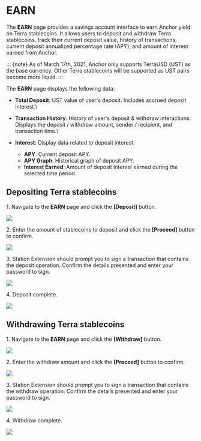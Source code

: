 # EARN

The **EARN** page provides a savings account interface to earn Anchor yield on Terra stablecoins. It allows users to deposit and withdraw Terra stablecoins, track their current deposit value, history of transactions, current deposit annualized percentage rate (APY), and amount of interest earned from Anchor.

::: {note}
As of March 17th, 2021, Anchor only supports TerraUSD (UST) as the base currency. Other Terra stablecoins will be supported as UST pairs become more liquid.
:::

The **EARN** page displays the following data:

* **Total Deposit**: UST value of user's deposit. Includes accrued deposit interest.\

* **Transaction History**: History of user's deposit & withdraw interactions. Displays the deposit / withdraw amount, sender / recipient, and transaction time.\

* **Interest**: Display data related to deposit interest.
  * **APY**: Current deposit APY.
  * **APY Graph**: Historical graph of deposit APY.
  * **Interest Earned**: Amount of deposit interest earned during the selected time period.

## Depositing Terra stablecoins

1\. Navigate to the **EARN** page and click the **\[Deposit]** button.&#x20;

![](<../../.gitbook/assets/Earn - deposit - 1 (2).png>)

2\. Enter the amount of stablecoins to deposit and click the **\[Proceed]** button to confirm.

![](<../../.gitbook/assets/Earn - deposit - 2.png>)

3\. Station Extension should prompt you to sign a transaction that contains the deposit operation. Confirm the details presented and enter your password to sign.

![](<../../.gitbook/assets/Earn - deposit - 3.png>)

4\. Deposit complete.

![](<../../.gitbook/assets/Earn - deposit - 4.png>)

## Withdrawing Terra stablecoins

1\. Navigate to the **EARN** page and click the **\[Withdraw]** button.&#x20;

![](<../../.gitbook/assets/Earn - withdraw - 1.png>)

2\. Enter the withdraw amount and click the **\[Proceed]** button to confirm.

![](<../../.gitbook/assets/Earn - Withdraw - 2.png>)

3\. Station Extension should prompt you to sign a transaction that contains the withdraw operation. Confirm the details presented and enter your password to sign.

![](<../../.gitbook/assets/Earn - Withdraw - 3.png>)

4\. Withdraw complete.

![](<../../.gitbook/assets/Earn - Withdraw - 4.png>)
